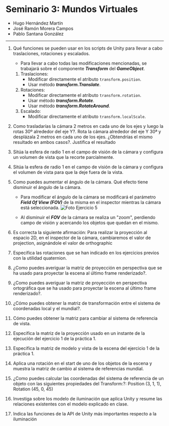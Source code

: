 # Seminario 3: Mundos Virtuales

* Hugo Hernández Martín
* José Ramón Morera Campos
* Pablo Santana González

---

1. Qué funciones se pueden usar en los scripts de Unity para llevar a cabo traslaciones, rotaciones y escalados.

    * Para llevar a cabo todas las modificaciones mencionadas, se trabajará sobre el componente ***Transform*** del ***GameObject***. 

    1. Traslaciones:
        -  Modificar directamente el atributo `transform.position`.
        - Usar método ***transform.Translate***.
    2. Rotaciones:
        -  Modificar directamente el atributo `transform.rotation`.
        - Usar método ***transform.Rotate***.
        - Usar método ***transform.RotateAround***.
    3. Escalado:
        - Modificar directamente el atributo `transform.localScale`.

2. Como trasladarías la cámara 2 metros en cada uno de los ejes y luego la rotas 30º alrededor del eje Y?. Rota la cámara alrededor del eje Y 30ª y desplázala 2 metros en cada uno de los ejes. ¿Obtendrías el mismo resultado en ambos casos?. Justifica el resultado

3. Sitúa la esfera de radio 1 en el campo de visión de la cámara y configura un volumen de vista que la recorte parcialmente.

4. Sitúa la esfera de radio 1 en el campo de visión de la cámara y configura el volumen de vista para que la deje fuera de la vista.

5. Como puedes aumentar el ángulo de la cámara. Qué efecto tiene disminuir el ángulo de la cámara.

    * Para modificar el ángulo de la cámara se modificará el parámetro ***Field Of View (FOV)*** de la misma en el inspector mientras la cámara está seleccionada. ![Foto Ejercicio 5](Ejercicio5-1.png)

    * Al disminuir el ***FOV*** de la cámara se realiza un "zoom", perdiendo campo de visión y acercando los objetos que quedan en el mismo.

6. Es correcta la siguiente afirmación: Para realizar la proyección al espacio 2D, en el inspector de la cámara, cambiaremos el valor de projection, asignándole el valor de orthographic

7. Especifica las rotaciones que se han indicado en los ejercicios previos con la utilidad quaternion.

8. ¿Como puedes averiguar la matriz de proyección en perspectiva que se ha usado para proyectar la escena al último frame renderizado?.

9. ¿Como puedes averiguar la matriz de proyección en perspectiva ortográfica que se ha usado para proyectar la escena al último frame renderizado?.

10. ¿Cómo puedes obtener la matriz de transformación entre el sistema de coordenadas local y el mundial?.

11. Cómo puedes obtener la matriz para cambiar al sistema de referencia de vista.

12. Especifica la matriz de la proyección usado en un instante de la ejecución del ejercicio 1 de la práctica 1.

13. Especifica la matriz de modelo y vista de la escena del ejercicio 1 de la práctica 1.

14. Aplica una rotación en el start de uno de los objetos de la escena y muestra la matriz de cambio al sistema de referencias mundial.

15. ¿Como puedes calcular las coordenadas del sistema de referencia de un objeto con las siguientes propiedades del Transform:?: 
Position (3, 1, 1), Rotation (45, 0, 45)

16. Investiga sobre los modelo de iluminación que aplica Unity y resume las relaciones existentes con el modelo explicado en clase.

17. Indica las funciones de la API de Unity más importantes respecto a la iluminación